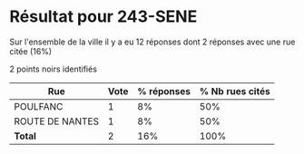 # Résultat pour 243-SENE

Sur l'ensemble de la ville il y a eu 12 réponses dont 2 réponses avec une rue citée (16%)

2 points noirs identifiés

| Rue | Vote | % réponses | % Nb rues cités|
|-----|------|------------|----------------|
| POULFANC | 1 | 8% | 50%|
| ROUTE DE NANTES | 1 | 8% | 50%|
| **Total** | 2 | 16% | 100%|
